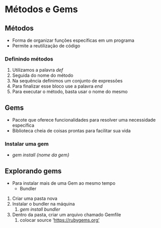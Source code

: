 # Métodos e Gems

## Métodos

- Forma de organizar funções  específicas em um programa
- Permite a reutilização de código

### Definindo métodos

1. Utilizamos a palavra *def*
2. Seguida do nome do método
3. Na sequência definimos um conjunto de expressões
4. Para finalizar esse bloco use a palavra *end*
5. Para executar o método, basta usar o nome do mesmo

## Gems

- Pacote que oferece funcionalidades para resolver uma necessidade específica
- Biblioteca cheia de coisas prontas para facilitar sua vida

### Instalar uma gem

- *gem install {nome da gem}*

## Explorando gems

- Para instalar mais de uma Gem ao mesmo tempo
    - Bundler
1. Criar uma pasta nova
2. Instalar o bundler na máquina
    1. *gem install bundler*
3. Dentro da pasta, criar um arquivo chamado Gemfile
    1. colocar source ‘https://rubygems.org’
